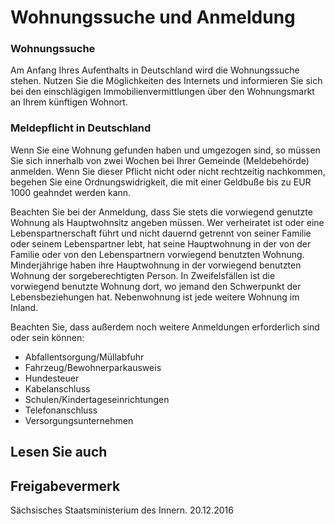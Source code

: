 # Wohnungssuche und Anmeldung

### Wohnungssuche

Am Anfang Ihres Aufenthalts in Deutschland wird die Wohnungssuche stehen. Nutzen Sie die Möglichkeiten des Internets und informieren Sie sich bei den einschlägigen Immobilienvermittlungen über den Wohnungsmarkt an Ihrem künftigen Wohnort.

### Meldepflicht in Deutschland

Wenn Sie eine Wohnung gefunden haben und umgezogen sind, so müssen Sie sich innerhalb von zwei Wochen bei Ihrer Gemeinde (Meldebehörde) anmelden. Wenn Sie dieser Pflicht nicht oder nicht rechtzeitig nachkommen, begehen Sie eine Ordnungswidrigkeit, die mit einer Geldbuße bis zu EUR 1000 geahndet werden kann.

Beachten Sie bei der Anmeldung, dass Sie stets die vorwiegend genutzte Wohnung als Hauptwohnsitz angeben müssen. Wer verheiratet ist oder eine Lebenspartnerschaft führt und nicht dauernd getrennt von seiner Familie oder seinem Lebenspartner lebt, hat seine Hauptwohnung in der von der Familie oder von den Lebenspartnern vorwiegend benutzten Wohnung. Minderjährige haben ihre Hauptwohnung in der vorwiegend benutzten Wohnung der sorgeberechtigten Person. In Zweifelsfällen ist die vorwiegend benutzte Wohnung dort, wo jemand den Schwerpunkt der Lebensbeziehungen hat. Nebenwohnung ist jede weitere Wohnung im Inland.

Beachten Sie, dass außerdem noch weitere Anmeldungen erforderlich sind oder sein können:

* Abfallentsorgung/Müllabfuhr
* Fahrzeug/Bewohnerparkausweis
* Hundesteuer
* Kabelanschluss
* Schulen/Kindertageseinrichtungen
* Telefonanschluss
* Versorgungsunternehmen

## Lesen Sie auch

## Freigabevermerk

Sächsisches Staatsministerium des Innern. 20.12.2016
